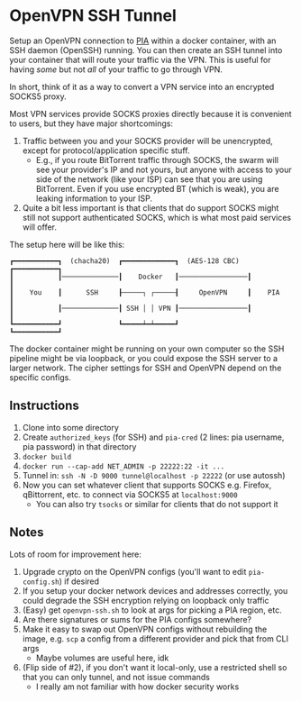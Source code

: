 OpenVPN SSH Tunnel
==================

Setup an OpenVPN connection to [PIA](https://privateinternetaccess.com) within a
docker container, with an SSH daemon (OpenSSH) running. You can then create an
SSH tunnel into your container that will route your traffic via the VPN. This is
useful for having *some* but not *all* of your traffic to go through VPN.

In short, think of it as a way to convert a VPN service into an encrypted SOCKS5
proxy.

Most VPN services provide SOCKS proxies directly because it is convenient to
users, but they have major shortcomings:
1. Traffic between you and your SOCKS provider will be unencrypted, except for
   protocol/application specific stuff.
    - E.g., if you route BitTorrent traffic through SOCKS, the swarm will see
      your provider's IP and not yours, but anyone with access to your side of
      the network (like your ISP) can see that you are using BitTorrent. Even if
      you use encrypted BT (which is weak), you are leaking information to your
      ISP.
2. Quite a bit less important is that clients that do support SOCKS might still
   not support authenticated SOCKS, which is what most paid services will offer.

The setup here will be like this:
```
┏━━━━━━━━━━━┓  (chacha20)  ┏━━━━━━━━━━━━━┓  (AES-128 CBC)  ┏━━━━━━━━━━━┓
┃           ┃──────────────┃    Docker   ┃─────────────────┃           ┃
┃    You    ┃      SSH     ┠─────┐ ┌─────┨     OpenVPN     ┃    PIA    ┃
┃           ┃──────────────┃ SSH │ │ VPN ┃─────────────────┃           ┃
┗━━━━━━━━━━━┛              ┗━━━━━┷━┷━━━━━┛                 ┗━━━━━━━━━━━┛
```
The docker container might be running on your own computer so the SSH pipeline
might be via loopback, or you could expose the SSH server to a larger network.
The cipher settings for SSH and OpenVPN depend on the specific configs.

Instructions
------------

1. Clone into some directory
2. Create `authorized_keys` (for SSH) and `pia-cred` (2 lines: pia username, pia
   password) in that directory
3. `docker build`
4. `docker run --cap-add NET_ADMIN -p 22222:22 -it ...`
5. Tunnel in: `ssh -N -D 9000 tunnel@localhost -p 22222` (or use autossh)
6. Now you can set whatever client that supports SOCKS e.g. Firefox,
   qBittorrent, etc. to connect via SOCKS5 at `localhost:9000`
    - You can also try `tsocks` or similar for clients that do not support it

Notes
-----

Lots of room for improvement here:
1. Upgrade crypto on the OpenVPN configs (you'll want to edit `pia-config.sh`)
   if desired
2. If you setup your docker network devices and addresses correctly, you could
   degrade the SSH encryption relying on loopback only traffic
3. (Easy) get `openvpn-ssh.sh` to look at args for picking a PIA region, etc.
4. Are there signatures or sums for the PIA configs somewhere?
5. Make it easy to swap out OpenVPN configs without rebuilding the image, e.g.
   `scp` a config from a different provider and pick that from CLI args
    - Maybe volumes are useful here, idk
6. (Flip side of #2), if you don't want it local-only, use a restricted shell so
   that you can only tunnel, and not issue commands
    - I really am not familiar with how docker security works

